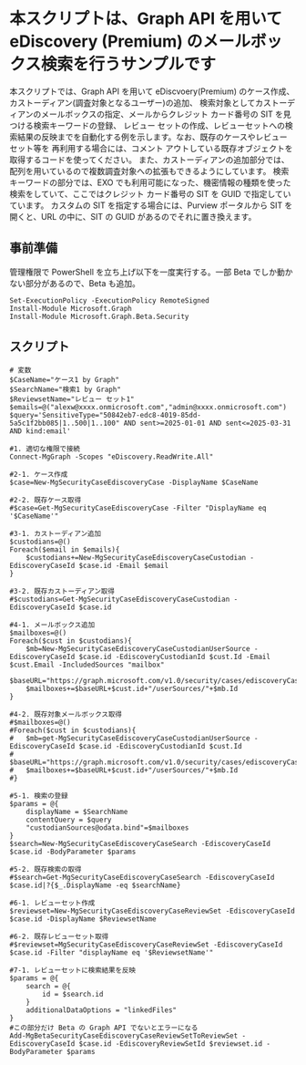# 本スクリプトは、Graph API を用いて eDiscovery (Premium) のメールボックス検索を行うサンプルです
本スクリプトでは、Graph API を用いて eDiscvoery(Premium) のケース作成、カストーディアン(調査対象となるユーザー)の追加、
検索対象としてカストーディアンのメールボックスの指定、メールからクレジット カード番号の SIT を見つける検索キーワードの登録、
レビュー セットの作成、レビューセットへの検索結果の反映までを自動化する例を示します。なお、既存のケースやレビュー セット等を
再利用する場合には、コメント アウトしている既存オブジェクトを取得するコードを使ってください。
また、カストーディアンの追加部分では、配列を用いているので複数調査対象への拡張もできるようにしています。
検索キーワードの部分では、EXO でも利用可能になった、機密情報の種類を使った検索をしていて、ここではクレジット カード番号の SIT を GUID で指定していています。
カスタムの SIT を指定する場合には、Purview ポータルから SIT を開くと、URL の中に、SIT の GUID があるのでそれに置き換えます。

## 事前準備
管理権限で PowerShell を立ち上げ以下を一度実行する。一部 Beta でしか動かない部分があるので、Beta も追加。
```
Set-ExecutionPolicy -ExecutionPolicy RemoteSigned
Install-Module Microsoft.Graph
Install-Module Microsoft.Graph.Beta.Security
```

## スクリプト
```
# 変数
$CaseName="ケース1 by Graph"
$SearchName="検索1 by Graph"
$ReviewsetName="レビュー セット1"
$emails=@("alexw@xxxx.onmicrosoft.com","admin@xxxx.onmicrosoft.com")
$query='SensitiveType="50842eb7-edc8-4019-85dd-5a5c1f2bb085|1..500|1..100" AND sent>=2025-01-01 AND sent<=2025-03-31 AND kind:email'

#1. 適切な権限で接続
Connect-MgGraph -Scopes "eDiscovery.ReadWrite.All"

#2-1. ケース作成
$case=New-MgSecurityCaseEdiscoveryCase -DisplayName $CaseName

#2-2. 既存ケース取得
#$case=Get-MgSecurityCaseEdiscoveryCase -Filter "DisplayName eq '$CaseName'"

#3-1. カストーディアン追加
$custodians=@()
Foreach($email in $emails){
	$custodians+=New-MgSecurityCaseEdiscoveryCaseCustodian -EdiscoveryCaseId $case.id -Email $email
}

#3-2. 既存カストーディアン取得
#$custodians=Get-MgSecurityCaseEdiscoveryCaseCustodian -EdiscoveryCaseId $case.id

#4-1. メールボックス追加
$mailboxes=@()
Foreach($cust in $custodians){
	$mb=New-MgSecurityCaseEdiscoveryCaseCustodianUserSource -EdiscoveryCaseId $case.id -EdiscoveryCustodianId $cust.Id -Email $cust.Email -IncludedSources "mailbox"
	$baseURL="https://graph.microsoft.com/v1.0/security/cases/ediscoveryCases/"+$case.id+"/custodians/"
	$mailboxes+=$baseURL+$cust.id+"/userSources/"+$mb.Id
}

#4-2. 既存対象メールボックス取得
#$mailboxes=@()
#Foreach($cust in $custodians){
#	$mb=get-MgSecurityCaseEdiscoveryCaseCustodianUserSource -EdiscoveryCaseId $case.id -EdiscoveryCustodianId $cust.Id
#	$baseURL="https://graph.microsoft.com/v1.0/security/cases/ediscoveryCases/"+$case.id+"/custodians/"
#	$mailboxes+=$baseURL+$cust.id+"/userSources/"+$mb.Id
#}

#5-1. 検索の登録
$params = @{
	displayName = $SearchName
	contentQuery = $query
	"custodianSources@odata.bind"=$mailboxes
}
$search=New-MgSecurityCaseEdiscoveryCaseSearch -EdiscoveryCaseId $case.id -BodyParameter $params

#5-2. 既存検索の取得
#$search=Get-MgSecurityCaseEdiscoveryCaseSearch -EdiscoveryCaseId $case.id|?{$_.DisplayName -eq $searchName}

#6-1. レビューセット作成
$reviewset=New-MgSecurityCaseEdiscoveryCaseReviewSet -EdiscoveryCaseId $case.id -DisplayName $ReviewsetName

#6-2. 既存レビューセット取得
#$reviewset=MgSecurityCaseEdiscoveryCaseReviewSet -EdiscoveryCaseId $case.id -Filter "displayName eq '$ReviewsetName'"

#7-1. レビューセットに検索結果を反映
$params = @{
	search = @{
		id = $search.id
	}
	additionalDataOptions = "linkedFiles"
}
#この部分だけ Beta の Graph API でないとエラーになる
Add-MgBetaSecurityCaseEdiscoveryCaseReviewSetToReviewSet -EdiscoveryCaseId $case.id -EdiscoveryReviewSetId $reviewset.id -BodyParameter $params
```
